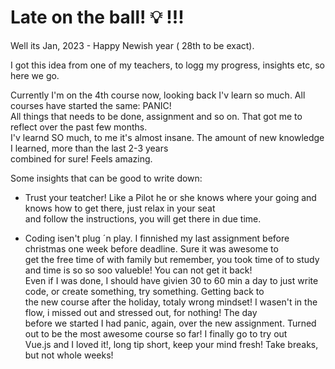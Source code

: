 # Late on the ball! :bulb: !!!

Well its Jan, 2023 - Happy Newish year ( 28th to be exact).

I got this idea from one of my teachers, to logg my progress, insights etc, so here we go.

Currently I'm on the 4th course now, looking back I'v learn so much. All courses have started the same: PANIC!<br>
All things that needs to be done, assignment and so on. That got me to reflect over the past few months.<br>
I'v learnd SO much, to me it's almost insane. The amount of new knowledge I learned, more than the last 2-3 years<br>
combined for sure! Feels amazing.

Some insights that can be good to write down:

- Trust your teatcher! Like a Pilot he or she knows where your going and knows how to get there, just relax in your seat<br>
  and follow the instructions, you will get there in due time.

- Coding isen't plug ´n play. I finnished my last assignment before christmas one week before deadline. Sure it was awesome to <br>
  get the free time of with family but remember, you took time of to study and time is so so soo valueble! You can not get it back!<br>
  Even if I was done, I should have givien 30 to 60 min a day to just write code, or create something, try something. Getting back to<br>
  the new course after the holiday, totaly wrong mindset! I wasen't in the flow, i missed out and stressed out, for nothing! The day <br>
  before we started I had panic, again, over the new assignment. Turned out to be the most awesome course so far! I finally go to try out<br>
  Vue.js and I loved it!, long tip short, keep your mind fresh! Take breaks, but not whole weeks!
